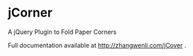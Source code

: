 jCorner
=======

A jQuery Plugin to Fold Paper Corners

Full documentation available at http://zhangwenli.com/jCover .
